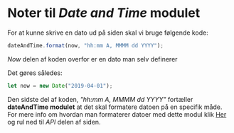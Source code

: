 # Noter til *Date and Time* modulet

For at kunne skrive en dato ud på siden skal vi bruge følgende kode:

```javascript
dateAndTime.format(now, "hh:mm A, MMMM dd YYYY");
```
*Now* delen af koden overfor er en dato man selv definerer

Det gøres således:

```javascript
let now = new Date("2019-04-01");
```

Den sidste del af koden, *"hh:mm A, MMMM dd YYYY"* fortæller **dateAndTime modulet** at det skal formatere datoen på en specifik måde. For mere info om hvordan man formaterer datoer med dette modul klik [Her](https://www.npmjs.com/package/date-and-time) og rul ned til *API* delen af siden.